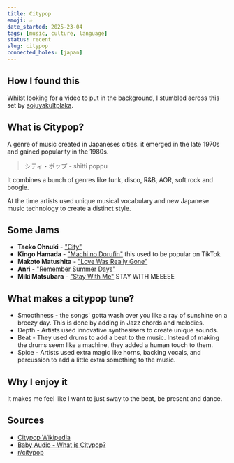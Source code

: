```yaml
---
title: Citypop
emoji: 🎶
date_started: 2025-23-04
tags: [music, culture, language]
status: recent
slug: citypop
connected_holes: [japan]
---
```


## How I found this

Whilst looking for a video to put in the background, I stumbled across this set by [sojuyakultplaka](https://www.youtube.com/watch?v=IkZNr40tuKU).


## What is Citypop?
A genre of music created in Japaneses cities. it emerged in the late 1970s and gained popularity in the 1980s.

> シティ・ポップ - shitti poppu

It combines a bunch of genres like funk, disco, R&B, AOR, soft rock and boogie.

At the time artists used unique musical vocabulary and new Japanese music technology to create a distinct style.

## Some Jams
- **Taeko Ohnuki** - ["City"](https://www.youtube.com/watch?v=8O8m36Jr1Uk)
- **Kingo Hamada** - ["Machi no Dorufin"](https://www.youtube.com/watch?v=VDuDQNkSC6g&t=1s) this used to be popular on TikTok
- **Makoto Matushita** - ["Love Was Really Gone"](https://youtu.be/aef1j0PM3Sg?si=0IEA2EUvMPKZTOoZ)
- **Anri** - ["Remember Summer Days"](https://www.youtube.com/watch?v=yHKb38-nl3U)
- **Miki Matsubara** - ["Stay With Me"](https://www.youtube.com/watch?v=VEe_yIbW64w) STAY WITH MEEEEE

## What makes a citypop tune?
- Smoothness - the songs' gotta wash over you like a ray of sunshine on a breezy day. This is done by adding in Jazz chords and melodies.
- Depth - Artists used innovative synthesisers to create unique sounds.
- Beat - They used drums to add a beat to the music. Instead of making the drums seem like a machine, they added a human touch to them.
- Spice - Artists used extra magic like horns, backing vocals, and percussion to add a little extra something to the music.

## Why I enjoy it
It makes me feel like I want to just sway to the beat, be present and dance.

## Sources
- [Citypop Wikipedia](https://en.wikipedia.org/wiki/City_pop)
- [Baby Audio - What is Citypop?](https://babyaud.io/blog/what-is-city-pop)
- [r/citypop](https://www.reddit.com/r/citypop/)
